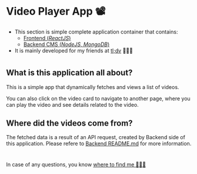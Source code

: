 # Video Player App 📽

- This section is simple complete application container that contains:
  - [Frontend (_ReactJS_)](https://github.com/yasserzakyw/React-Strapi---tldv/tree/master/video-player-frontend)
  - [Backend CMS (_NodeJS, MongoDB_)](https://github.com/yasserzakyw/React-Strapi---tldv/tree/master/video-player-backend)
- It is mainly developed for my friends at [tl;dv](https://tldv.io/) 🙋🏻‍♂️

#

## What is this application all about?

This is a simple app that dynamically fetches and views a list of videos.

You can also click on the video card to navigate to another page, where you can play the video and see details related to the video.

## Where did the videos come from?

The fetched data is a result of an API request, created by Backend side of this application.
Please refere to [Backend README.md](https://github.com/yasserzakyw/React-Strapi---tldv/blob/master/video-player-backend/README.md) for more information.

#

In case of any questions, you know [where to find me 👨🏻‍💻](http://yasserzaky.xyz/)
